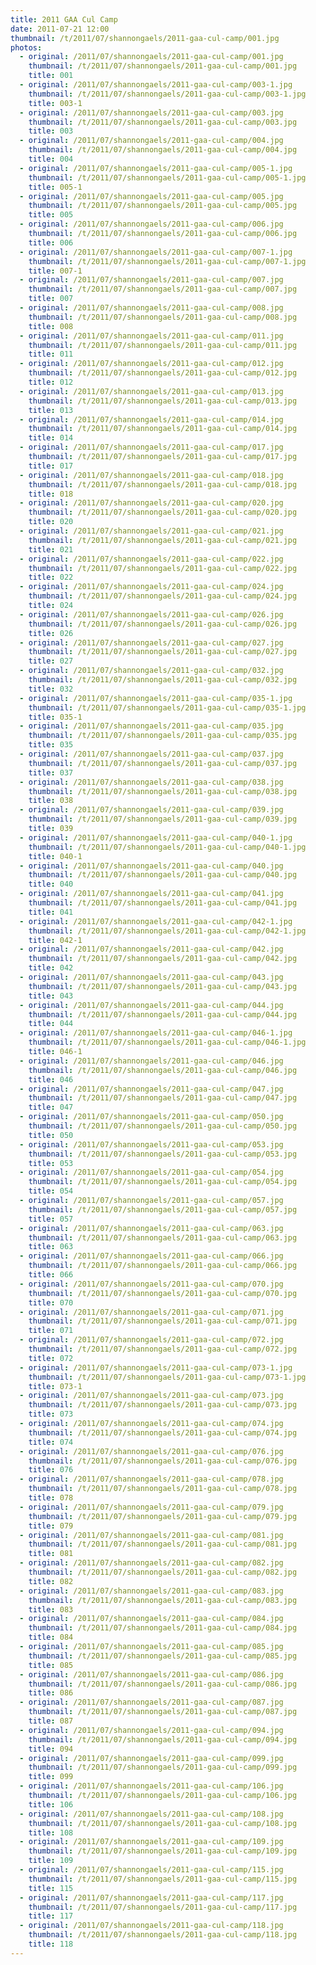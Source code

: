 ```yaml
---
title: 2011 GAA Cul Camp
date: 2011-07-21 12:00
thumbnail: /t/2011/07/shannongaels/2011-gaa-cul-camp/001.jpg
photos:
  - original: /2011/07/shannongaels/2011-gaa-cul-camp/001.jpg
    thumbnail: /t/2011/07/shannongaels/2011-gaa-cul-camp/001.jpg
    title: 001
  - original: /2011/07/shannongaels/2011-gaa-cul-camp/003-1.jpg
    thumbnail: /t/2011/07/shannongaels/2011-gaa-cul-camp/003-1.jpg
    title: 003-1
  - original: /2011/07/shannongaels/2011-gaa-cul-camp/003.jpg
    thumbnail: /t/2011/07/shannongaels/2011-gaa-cul-camp/003.jpg
    title: 003
  - original: /2011/07/shannongaels/2011-gaa-cul-camp/004.jpg
    thumbnail: /t/2011/07/shannongaels/2011-gaa-cul-camp/004.jpg
    title: 004
  - original: /2011/07/shannongaels/2011-gaa-cul-camp/005-1.jpg
    thumbnail: /t/2011/07/shannongaels/2011-gaa-cul-camp/005-1.jpg
    title: 005-1
  - original: /2011/07/shannongaels/2011-gaa-cul-camp/005.jpg
    thumbnail: /t/2011/07/shannongaels/2011-gaa-cul-camp/005.jpg
    title: 005
  - original: /2011/07/shannongaels/2011-gaa-cul-camp/006.jpg
    thumbnail: /t/2011/07/shannongaels/2011-gaa-cul-camp/006.jpg
    title: 006
  - original: /2011/07/shannongaels/2011-gaa-cul-camp/007-1.jpg
    thumbnail: /t/2011/07/shannongaels/2011-gaa-cul-camp/007-1.jpg
    title: 007-1
  - original: /2011/07/shannongaels/2011-gaa-cul-camp/007.jpg
    thumbnail: /t/2011/07/shannongaels/2011-gaa-cul-camp/007.jpg
    title: 007
  - original: /2011/07/shannongaels/2011-gaa-cul-camp/008.jpg
    thumbnail: /t/2011/07/shannongaels/2011-gaa-cul-camp/008.jpg
    title: 008
  - original: /2011/07/shannongaels/2011-gaa-cul-camp/011.jpg
    thumbnail: /t/2011/07/shannongaels/2011-gaa-cul-camp/011.jpg
    title: 011
  - original: /2011/07/shannongaels/2011-gaa-cul-camp/012.jpg
    thumbnail: /t/2011/07/shannongaels/2011-gaa-cul-camp/012.jpg
    title: 012
  - original: /2011/07/shannongaels/2011-gaa-cul-camp/013.jpg
    thumbnail: /t/2011/07/shannongaels/2011-gaa-cul-camp/013.jpg
    title: 013
  - original: /2011/07/shannongaels/2011-gaa-cul-camp/014.jpg
    thumbnail: /t/2011/07/shannongaels/2011-gaa-cul-camp/014.jpg
    title: 014
  - original: /2011/07/shannongaels/2011-gaa-cul-camp/017.jpg
    thumbnail: /t/2011/07/shannongaels/2011-gaa-cul-camp/017.jpg
    title: 017
  - original: /2011/07/shannongaels/2011-gaa-cul-camp/018.jpg
    thumbnail: /t/2011/07/shannongaels/2011-gaa-cul-camp/018.jpg
    title: 018
  - original: /2011/07/shannongaels/2011-gaa-cul-camp/020.jpg
    thumbnail: /t/2011/07/shannongaels/2011-gaa-cul-camp/020.jpg
    title: 020
  - original: /2011/07/shannongaels/2011-gaa-cul-camp/021.jpg
    thumbnail: /t/2011/07/shannongaels/2011-gaa-cul-camp/021.jpg
    title: 021
  - original: /2011/07/shannongaels/2011-gaa-cul-camp/022.jpg
    thumbnail: /t/2011/07/shannongaels/2011-gaa-cul-camp/022.jpg
    title: 022
  - original: /2011/07/shannongaels/2011-gaa-cul-camp/024.jpg
    thumbnail: /t/2011/07/shannongaels/2011-gaa-cul-camp/024.jpg
    title: 024
  - original: /2011/07/shannongaels/2011-gaa-cul-camp/026.jpg
    thumbnail: /t/2011/07/shannongaels/2011-gaa-cul-camp/026.jpg
    title: 026
  - original: /2011/07/shannongaels/2011-gaa-cul-camp/027.jpg
    thumbnail: /t/2011/07/shannongaels/2011-gaa-cul-camp/027.jpg
    title: 027
  - original: /2011/07/shannongaels/2011-gaa-cul-camp/032.jpg
    thumbnail: /t/2011/07/shannongaels/2011-gaa-cul-camp/032.jpg
    title: 032
  - original: /2011/07/shannongaels/2011-gaa-cul-camp/035-1.jpg
    thumbnail: /t/2011/07/shannongaels/2011-gaa-cul-camp/035-1.jpg
    title: 035-1
  - original: /2011/07/shannongaels/2011-gaa-cul-camp/035.jpg
    thumbnail: /t/2011/07/shannongaels/2011-gaa-cul-camp/035.jpg
    title: 035
  - original: /2011/07/shannongaels/2011-gaa-cul-camp/037.jpg
    thumbnail: /t/2011/07/shannongaels/2011-gaa-cul-camp/037.jpg
    title: 037
  - original: /2011/07/shannongaels/2011-gaa-cul-camp/038.jpg
    thumbnail: /t/2011/07/shannongaels/2011-gaa-cul-camp/038.jpg
    title: 038
  - original: /2011/07/shannongaels/2011-gaa-cul-camp/039.jpg
    thumbnail: /t/2011/07/shannongaels/2011-gaa-cul-camp/039.jpg
    title: 039
  - original: /2011/07/shannongaels/2011-gaa-cul-camp/040-1.jpg
    thumbnail: /t/2011/07/shannongaels/2011-gaa-cul-camp/040-1.jpg
    title: 040-1
  - original: /2011/07/shannongaels/2011-gaa-cul-camp/040.jpg
    thumbnail: /t/2011/07/shannongaels/2011-gaa-cul-camp/040.jpg
    title: 040
  - original: /2011/07/shannongaels/2011-gaa-cul-camp/041.jpg
    thumbnail: /t/2011/07/shannongaels/2011-gaa-cul-camp/041.jpg
    title: 041
  - original: /2011/07/shannongaels/2011-gaa-cul-camp/042-1.jpg
    thumbnail: /t/2011/07/shannongaels/2011-gaa-cul-camp/042-1.jpg
    title: 042-1
  - original: /2011/07/shannongaels/2011-gaa-cul-camp/042.jpg
    thumbnail: /t/2011/07/shannongaels/2011-gaa-cul-camp/042.jpg
    title: 042
  - original: /2011/07/shannongaels/2011-gaa-cul-camp/043.jpg
    thumbnail: /t/2011/07/shannongaels/2011-gaa-cul-camp/043.jpg
    title: 043
  - original: /2011/07/shannongaels/2011-gaa-cul-camp/044.jpg
    thumbnail: /t/2011/07/shannongaels/2011-gaa-cul-camp/044.jpg
    title: 044
  - original: /2011/07/shannongaels/2011-gaa-cul-camp/046-1.jpg
    thumbnail: /t/2011/07/shannongaels/2011-gaa-cul-camp/046-1.jpg
    title: 046-1
  - original: /2011/07/shannongaels/2011-gaa-cul-camp/046.jpg
    thumbnail: /t/2011/07/shannongaels/2011-gaa-cul-camp/046.jpg
    title: 046
  - original: /2011/07/shannongaels/2011-gaa-cul-camp/047.jpg
    thumbnail: /t/2011/07/shannongaels/2011-gaa-cul-camp/047.jpg
    title: 047
  - original: /2011/07/shannongaels/2011-gaa-cul-camp/050.jpg
    thumbnail: /t/2011/07/shannongaels/2011-gaa-cul-camp/050.jpg
    title: 050
  - original: /2011/07/shannongaels/2011-gaa-cul-camp/053.jpg
    thumbnail: /t/2011/07/shannongaels/2011-gaa-cul-camp/053.jpg
    title: 053
  - original: /2011/07/shannongaels/2011-gaa-cul-camp/054.jpg
    thumbnail: /t/2011/07/shannongaels/2011-gaa-cul-camp/054.jpg
    title: 054
  - original: /2011/07/shannongaels/2011-gaa-cul-camp/057.jpg
    thumbnail: /t/2011/07/shannongaels/2011-gaa-cul-camp/057.jpg
    title: 057
  - original: /2011/07/shannongaels/2011-gaa-cul-camp/063.jpg
    thumbnail: /t/2011/07/shannongaels/2011-gaa-cul-camp/063.jpg
    title: 063
  - original: /2011/07/shannongaels/2011-gaa-cul-camp/066.jpg
    thumbnail: /t/2011/07/shannongaels/2011-gaa-cul-camp/066.jpg
    title: 066
  - original: /2011/07/shannongaels/2011-gaa-cul-camp/070.jpg
    thumbnail: /t/2011/07/shannongaels/2011-gaa-cul-camp/070.jpg
    title: 070
  - original: /2011/07/shannongaels/2011-gaa-cul-camp/071.jpg
    thumbnail: /t/2011/07/shannongaels/2011-gaa-cul-camp/071.jpg
    title: 071
  - original: /2011/07/shannongaels/2011-gaa-cul-camp/072.jpg
    thumbnail: /t/2011/07/shannongaels/2011-gaa-cul-camp/072.jpg
    title: 072
  - original: /2011/07/shannongaels/2011-gaa-cul-camp/073-1.jpg
    thumbnail: /t/2011/07/shannongaels/2011-gaa-cul-camp/073-1.jpg
    title: 073-1
  - original: /2011/07/shannongaels/2011-gaa-cul-camp/073.jpg
    thumbnail: /t/2011/07/shannongaels/2011-gaa-cul-camp/073.jpg
    title: 073
  - original: /2011/07/shannongaels/2011-gaa-cul-camp/074.jpg
    thumbnail: /t/2011/07/shannongaels/2011-gaa-cul-camp/074.jpg
    title: 074
  - original: /2011/07/shannongaels/2011-gaa-cul-camp/076.jpg
    thumbnail: /t/2011/07/shannongaels/2011-gaa-cul-camp/076.jpg
    title: 076
  - original: /2011/07/shannongaels/2011-gaa-cul-camp/078.jpg
    thumbnail: /t/2011/07/shannongaels/2011-gaa-cul-camp/078.jpg
    title: 078
  - original: /2011/07/shannongaels/2011-gaa-cul-camp/079.jpg
    thumbnail: /t/2011/07/shannongaels/2011-gaa-cul-camp/079.jpg
    title: 079
  - original: /2011/07/shannongaels/2011-gaa-cul-camp/081.jpg
    thumbnail: /t/2011/07/shannongaels/2011-gaa-cul-camp/081.jpg
    title: 081
  - original: /2011/07/shannongaels/2011-gaa-cul-camp/082.jpg
    thumbnail: /t/2011/07/shannongaels/2011-gaa-cul-camp/082.jpg
    title: 082
  - original: /2011/07/shannongaels/2011-gaa-cul-camp/083.jpg
    thumbnail: /t/2011/07/shannongaels/2011-gaa-cul-camp/083.jpg
    title: 083
  - original: /2011/07/shannongaels/2011-gaa-cul-camp/084.jpg
    thumbnail: /t/2011/07/shannongaels/2011-gaa-cul-camp/084.jpg
    title: 084
  - original: /2011/07/shannongaels/2011-gaa-cul-camp/085.jpg
    thumbnail: /t/2011/07/shannongaels/2011-gaa-cul-camp/085.jpg
    title: 085
  - original: /2011/07/shannongaels/2011-gaa-cul-camp/086.jpg
    thumbnail: /t/2011/07/shannongaels/2011-gaa-cul-camp/086.jpg
    title: 086
  - original: /2011/07/shannongaels/2011-gaa-cul-camp/087.jpg
    thumbnail: /t/2011/07/shannongaels/2011-gaa-cul-camp/087.jpg
    title: 087
  - original: /2011/07/shannongaels/2011-gaa-cul-camp/094.jpg
    thumbnail: /t/2011/07/shannongaels/2011-gaa-cul-camp/094.jpg
    title: 094
  - original: /2011/07/shannongaels/2011-gaa-cul-camp/099.jpg
    thumbnail: /t/2011/07/shannongaels/2011-gaa-cul-camp/099.jpg
    title: 099
  - original: /2011/07/shannongaels/2011-gaa-cul-camp/106.jpg
    thumbnail: /t/2011/07/shannongaels/2011-gaa-cul-camp/106.jpg
    title: 106
  - original: /2011/07/shannongaels/2011-gaa-cul-camp/108.jpg
    thumbnail: /t/2011/07/shannongaels/2011-gaa-cul-camp/108.jpg
    title: 108
  - original: /2011/07/shannongaels/2011-gaa-cul-camp/109.jpg
    thumbnail: /t/2011/07/shannongaels/2011-gaa-cul-camp/109.jpg
    title: 109
  - original: /2011/07/shannongaels/2011-gaa-cul-camp/115.jpg
    thumbnail: /t/2011/07/shannongaels/2011-gaa-cul-camp/115.jpg
    title: 115
  - original: /2011/07/shannongaels/2011-gaa-cul-camp/117.jpg
    thumbnail: /t/2011/07/shannongaels/2011-gaa-cul-camp/117.jpg
    title: 117
  - original: /2011/07/shannongaels/2011-gaa-cul-camp/118.jpg
    thumbnail: /t/2011/07/shannongaels/2011-gaa-cul-camp/118.jpg
    title: 118
---
```

